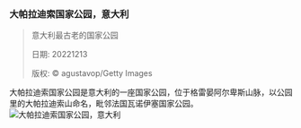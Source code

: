 ### 大帕拉迪索国家公园，意大利
> 意大利最古老的国家公园> > 日期: 20221213> > 版权: © agustavop/Getty Images
   
 大帕拉迪索国家公园是意大利的一座国家公园，位于格雷晏阿尔卑斯山脉，以公园里的大帕拉迪索山命名，毗邻法国瓦诺伊塞国家公园。
![大帕拉迪索国家公园，意大利](https://s.cn.bing.net/th?id=OHR.GranParadiso100th_ZH-CN5744961532_1920x1080.jpg&rf=LaDigue_1920x1080.jpg)